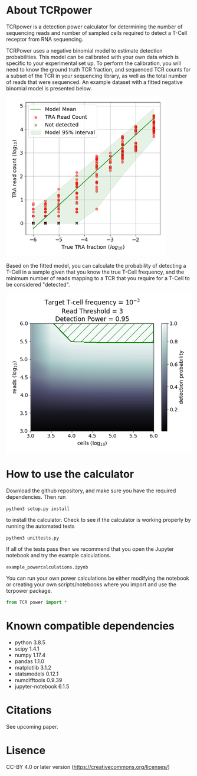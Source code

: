 # About TCRpower
TCRpower is a detection power calculator for determining the number of sequencing reads and number of sampled cells required to detect a T-Cell receptor from RNA sequencing.

TCRPower uses a negative binomial model to estimate detection probabilities. This model can be calibrated with your own data which is specific to your experimental set up. To perform the calibration, you will need to know the ground truth TCR fraction, and sequenced TCR counts for a subset of the TCR in your sequencing library, as well as the total number of reads that were sequenced. An example dataset with a fitted negative binomial model is presented below.

![Example images](/testdata/readcounts_model.png)

Based on the fitted model, you can calculate the probability of detecting a T-Cell in a sample given that you know the true
T-Cell frequency, and the minimum number of reads mapping to a TCR that you require for a T-Cell to be considered "detected".

![Example images](/testdata/powercalc.png)

# How to use the calculator
Download the github repository, and make sure you have the required dependencies. Then run

`python3 setup.py install`

to install the calculator. Check to see if the calculator is working properly by running the automated tests

`python3 unittests.py`

If all of the tests pass then we recommend that you open the Jupyter notebook and try the example calculations.

`example_powercalculations.ipynb`

You can run your own power calculations be either modifying the notebook or creating your own scripts/notebooks 
where you import and use the tcrpower package.

```python
from TCR power import *
```

# Known compatible dependencies
* python 3.8.5
* scipy 1.4.1
* numpy 1.17.4
* pandas 1.1.0
* matplotlib 3.1.2
* statsmodels 0.12.1
* numdifftools 0.9.39
* jupyter-notebook 6.1.5

# Citations
See upcoming paper.

<!--

The original crack generation method was developed in 

Costa, Caroline Mendonca, et al. "An efficient finite element approach for modeling fibrotic clefts in the heart." IEEE Transactions on Biomedical Engineering 61.3 (2013): 900-910.

For the extension with topological analysis please cite

Balaban G, et al. "3D Electrophysiological Modeling of InterstitialFibrosis Networks and Their Role in VentricularArrhythmias in Non-ischemic Cardiomyopathy." IEEE Transactions on Biomedical Engineering (upcoming).
DOI 0.1109/TBME.2020.2976924 
 -->

# Lisence 
CC-BY 4.0 or later version (https://creativecommons.org/licenses/)